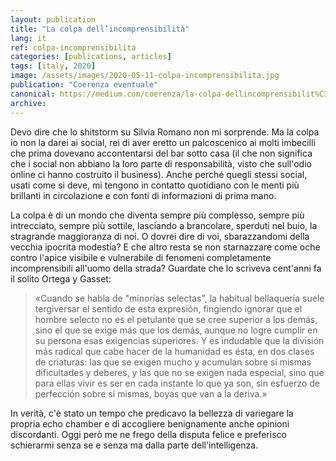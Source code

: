 ```yaml
---
layout: publication
title: "La colpa dell’incomprensibilità"
lang: it
ref: colpa-incomprensibilita
categories: [publications, articles]
tags: [italy, 2020]
image: /assets/images/2020-05-11-colpa-incomprensibilita.jpg
publication: "Coerenza eventuale"
canonical: https://medium.com/coerenza/la-colpa-dellincomprensibilit%C3%A0-3e07c7b24aff
archive:
---
```


Devo dire che lo shitstorm su Silvia Romano non mi sorprende. Ma la colpa io non la darei ai social, rei di aver eretto un palcoscenico ai molti imbecilli che prima dovevano accontentarsi del bar sotto casa (il che non significa che i social non abbiano la loro parte di responsabilità, visto che sull'odio online ci hanno costruito il business). Anche perché quegli stessi social, usati come si deve, mi tengono in contatto quotidiano con le menti più brillanti in circolazione e con fonti di informazioni di prima mano.

La colpa è di un mondo che diventa sempre più complesso, sempre più intrecciato, sempre più sottile, lasciando a brancolare, sperduti nel buio, la stragrande maggioranza di noi. O dovrei dire di voi, sbarazzandomi della vecchia ipocrita modestia? E che altro resta se non starnazzare come oche contro l'apice visibile e vulnerabile di fenomeni completamente incomprensibili all'uomo della strada? Guardate che lo scriveva cent'anni fa il solito Ortega y Gasset:

> «Cuando se habla de "minorías selectas", la habitual bellaquería suele tergiversar el sentido de esta expresión, fingiendo ignorar que el hombre selecto no es el petulante que se cree superior a los demás, sino el que se exige más que los demás, aunque no logre cumplir en su persona esas exigencias superiores. Y es indudable que la división más radical que cabe hacer de la humanidad es ésta, en dos clases de criaturas: las que se exigen mucho y acumulan sobre sí mismas dificultades y deberes, y las que no se exigen nada especial, sino que para ellas vivir es ser en cada instante lo que ya son, sin esfuerzo de perfección sobre sí mismas, boyas que van a la deriva.»

In verità, c'è stato un tempo che predicavo la bellezza di variegare la propria echo chamber e di accogliere benignamente anche opinioni discordanti. Oggi però me ne frego della disputa felice e preferisco schierarmi senza se e senza ma dalla parte dell'intelligenza.

